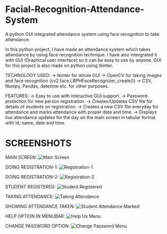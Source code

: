 # Facial-Recognition-Attendance-System
A python GUI integrated attendance system using face recognition to take attendance.

In this python project, I have made an attendance system which takes attendance by using face recognition technique. I have also intergrated it with GUI (Graphical user interface) so it can be easy to use by anyone. GUI for this project is also made on python using tkinter.

TECHNOLOGY USED:
-> tkinter for whole GUI
-> OpenCV for taking images and face recognition (cv2.face.LBPHFaceRecognizer_create())
-> CSV, Numpy, Pandas, datetime etc. for other purposes.

FEATURES:
-> Easy to use with interactive GUI support.
-> Password protection for new person registration.
-> Creates/Updates CSV file for details of students on registration.
-> Creates a new CSV file everyday for attendance and marks attendance with proper date and time.
-> Displays live attendance updates for the day on the main screen in tabular format with Id, name, date and time.

# SCREENSHOTS
MAIN SCREEN:
![Main Screen](https://github.com/Rahulxhacker/Facial-Recognition-Attendance-System/assets/72405667/1079a236-a77a-4917-8d40-c31557ffc182)

DOING REGISTRATION-1:
![Registration-1](https://github.com/Rahulxhacker/Facial-Recognition-Attendance-System/assets/72405667/d9613271-d083-418a-9635-5c3d8b692ce2)

DOING REGISTRATION-2:
![Registration-2](https://github.com/Rahulxhacker/Facial-Recognition-Attendance-System/assets/72405667/06ed2578-26de-465c-b1da-65d2254a1860)

STUDENT REGISTERED:
![Student Registered](https://github.com/Rahulxhacker/Facial-Recognition-Attendance-System/assets/72405667/dafd3f63-7d2b-4a57-8235-f051c781c6e5)

TAKING ATTENDANCE:
![Taking Attendance](https://github.com/Rahulxhacker/Facial-Recognition-Attendance-System/assets/72405667/ce2d73e7-8af8-420a-af95-b83a04d044f1)

SHOWING ATTENDANCE TAKEN:
![Student Attendance Marked](https://github.com/Rahulxhacker/Facial-Recognition-Attendance-System/assets/72405667/3fb1a860-c174-408f-9061-b405c060be1a)

HELP OPTION IN MENUBAR:
![Help Us Menu](https://github.com/Rahulxhacker/Facial-Recognition-Attendance-System/assets/72405667/04f33a0a-8210-48d7-9fab-b01944b40da5)

CHANGE PASSWORD OPTION:
![Change Password Menu](https://github.com/Rahulxhacker/Facial-Recognition-Attendance-System/assets/72405667/b6b3d866-06cb-41ec-b3e8-1d8f060fd1a2)

